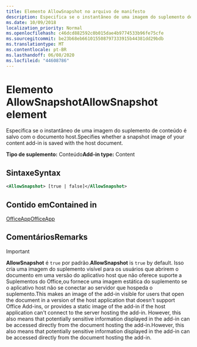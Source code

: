 ```yaml
---
title: Elemento AllowSnapshot no arquivo de manifesto
description: Especifica se o instantâneo de uma imagem do suplemento de conteúdo é salvo com o documento host.
ms.date: 10/09/2018
localization_priority: Normal
ms.openlocfilehash: c46dcd882592c0b015dae4b9774533b96fe75cfe
ms.sourcegitcommit: be23b68eb661015508797333915b44381dd29bdb
ms.translationtype: MT
ms.contentlocale: pt-BR
ms.lasthandoff: 06/08/2020
ms.locfileid: "44608786"
---
```

# <a name="allowsnapshot-element"></a><span data-ttu-id="15c2e-103">Elemento AllowSnapshot</span><span class="sxs-lookup"><span data-stu-id="15c2e-103">AllowSnapshot element</span></span>

<span data-ttu-id="15c2e-104">Especifica se o instantâneo de uma imagem do suplemento de conteúdo é salvo com o documento host.</span><span class="sxs-lookup"><span data-stu-id="15c2e-104">Specifies whether a snapshot image of your content add-in is saved with the host document.</span></span>

<span data-ttu-id="15c2e-105">**Tipo de suplemento:** Conteúdo</span><span class="sxs-lookup"><span data-stu-id="15c2e-105">**Add-in type:** Content</span></span>

## <a name="syntax"></a><span data-ttu-id="15c2e-106">Sintaxe</span><span class="sxs-lookup"><span data-stu-id="15c2e-106">Syntax</span></span>

```XML
<AllowSnapshot> [true | false]</AllowSnapshot>
```

## <a name="contained-in"></a><span data-ttu-id="15c2e-107">Contido em</span><span class="sxs-lookup"><span data-stu-id="15c2e-107">Contained in</span></span>

[<span data-ttu-id="15c2e-108">OfficeApp</span><span class="sxs-lookup"><span data-stu-id="15c2e-108">OfficeApp</span></span>](officeapp.md)

## <a name="remarks"></a><span data-ttu-id="15c2e-109">Comentários</span><span class="sxs-lookup"><span data-stu-id="15c2e-109">Remarks</span></span>

 > [!IMPORTANT]
 > <span data-ttu-id="15c2e-110">**AllowSnapshot** é `true` por padrão.</span><span class="sxs-lookup"><span data-stu-id="15c2e-110">**AllowSnapshot** is `true` by default.</span></span> <span data-ttu-id="15c2e-111">Isso cria uma imagem do suplemento visível para os usuários que abrirem o documento em uma versão do aplicativo host que não oferece suporte a Suplementos do Office,ou fornece uma imagem estática do suplemento se o aplicativo host não se conectar ao servidor que hospeda o suplemento.</span><span class="sxs-lookup"><span data-stu-id="15c2e-111">This makes an image of the add-in visible for users that open the document in a version of the host application that doesn't support Office Add-ins, or provides a static image of the add-in if the host application can't connect to the server hosting the add-in.</span></span> <span data-ttu-id="15c2e-112">However, this also means that potentially sensitive information displayed in the add-in can be accessed directly from the document hosting the add-in.</span><span class="sxs-lookup"><span data-stu-id="15c2e-112">However, this also means that potentially sensitive information displayed in the add-in can be accessed directly from the document hosting the add-in.</span></span>

